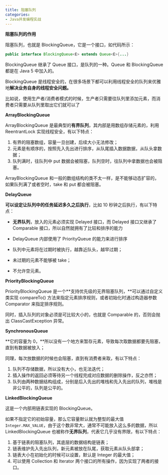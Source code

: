 ```yaml
---
title: 阻塞队列
categories: 
- Java并发编程实战
---
```


**阻塞队列的作用**

阻塞队列，也就是 BlockingQueue，它是一个接口，如代码所示：

```java
public interface BlockingQueue<E> extends Queue<E>{...}
```

BlockingQueue 继承了 Queue 接口，是队列的一种。Queue 和 BlockingQueue 都是在 Java 5 中加入的。

BlockingQueue 是线程安全的，在很多场景下都可以利用线程安全的队列来优雅地**解决业务自身的线程安全问题。**

比如说，使用生产者/消费者模式的时候，生产者只需要往队列里添加元素，而消费者只需要从队列里取出它们就可以了

**ArrayBlockingQueue**

ArrayBlockingQueue 是最典型的**有界队列**，其内部是用数组存储元素的，利用 ReentrantLock 实现线程安全，有以下特点：

1. 有界的阻塞数组，容量一旦创建，后续大小无法修改；
2. 元素是有顺序的，按照先入先出进行排序，从队尾插入数据数据，从队头拿数据；
3. 队列满时，往队列中 put 数据会被阻塞，队列空时，往队列中拿数据也会被阻塞。

ArrayBlockingQueue 和一般的数组结构的类不太一样，是不能够动态扩容的，如果队列满了或者空时，take 和 put 都会被阻塞。

**DelayQueue**

**可以设定让队列中的任务延迟多久之后执行**，比如 10 秒钟之后执行，有以下特点：

* **无界队列**，放入的元素必须实现 Delayed 接口，而 Delayed 接口又继承了 Comparable 接口，所以自然就拥有了比较和排序的能力

* DelayQueue 内部使用了 PriorityQueue 的能力来进行排序
* 队列中元素将在过期时被执行，越靠近队头，越早过期；
* 未过期的元素不能够被 take；
* 不允许空元素。

**PriorityBlockingQueue**

PriorityBlockingQueue 是一个**支持优先级的无界阻塞队列，**可以通过自定义类实现 compareTo() 方法来指定元素排序规则，或者初始化时通过构造器参数 Comparator 来指定排序规则。

同时，插入队列的对象必须是可比较大小的，也就是 Comparable 的，否则会抛出 ClassCastException 异常。

**SynchronousQueue**

**它的容量为 0，**所以没有一个地方来暂存元素，导致每次取数据都要先阻塞，直到有数据被放入；

同理，每次放数据的时候也会阻塞，直到有消费者来取，有以下特点：

1. 队列不存储数据，所以没有大小，也无法迭代；
2. 插入操作的返回必须等待另一个线程完成对应数据的删除操作，反之亦然；
3. 队列由两种数据结构组成，分别是后入先出的堆栈和先入先出的队列，堆栈是非公平的，队列是公平的。

**LinkedBlockingQueue**

这是一个内部用链表实现的 BlockingQueue。

如果不指定它的初始容量，那么它容量默认就为整型的最大值 `Integer.MAX_VALUE`，由于这个数非常大，通常不可能放入这么多的数据，所以 LinkedBlockingQueue 也被称作**无界队列**，代表它几乎没有界限，有以下特点：

1. 基于链表的阻塞队列，其底层的数据结构是链表；
2. 链表维护先入先出队列，新元素被放在队尾，获取元素从队头部拿；
3. 链表大小在初始化的时候可以设置，默认是 Integer 的最大值；
4. 可以使用 Collection 和 Iterator 两个接口的所有操作，因为实现了两者的接口。